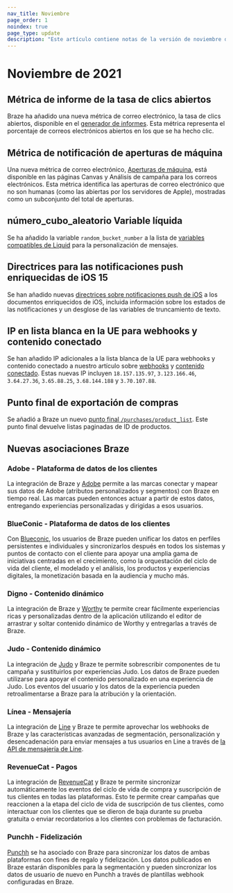 ```yaml
---
nav_title: Noviembre
page_order: 1
noindex: true
page_type: update
description: "Este artículo contiene notas de la versión de noviembre de 2021."
---
```

# Noviembre de 2021

## Métrica de informe de la tasa de clics abiertos
Braze ha añadido una nueva métrica de correo electrónico, la tasa de clics abiertos, disponible en el [generador de informes]({{site.baseurl}}/user_guide/analytics/reporting/report_builder/). Esta métrica representa el porcentaje de correos electrónicos abiertos en los que se ha hecho clic.

## Métrica de notificación de aperturas de máquina

Una nueva métrica de correo electrónico, [Aperturas de máquina]({{site.baseurl}}/user_guide/message_building_by_channel/email/reporting_and_analytics/analytics_glossary/#machine-opens), está disponible en las páginas Canvas y Análisis de campaña para los correos electrónicos. Esta métrica identifica las aperturas de correo electrónico que no son humanas (como las abiertas por los servidores de Apple), mostradas como un subconjunto del total de aperturas.

## número_cubo_aleatorio Variable líquida
Se ha añadido la variable `random_bucket_number` a la lista de [variables compatibles de Liquid]({{site.baseurl}}/user_guide/personalization_and_dynamic_content/liquid/supported_personalization_tags/#supported-personalization-tags) para la personalización de mensajes. 

## Directrices para las notificaciones push enriquecidas de iOS 15
Se han añadido nuevas [directrices sobre notificaciones push de iOS]({{site.baseurl}}/user_guide/message_building_by_channel/push/ios/rich_notifications/) a los documentos enriquecidos de iOS, incluida información sobre los estados de las notificaciones y un desglose de las variables de truncamiento de texto.

## IP en lista blanca en la UE para webhooks y contenido conectado
Se han añadido IP adicionales a la lista blanca de la UE para webhooks y contenido conectado a nuestro artículo sobre [webhooks]({{site.baseurl}}/user_guide/message_building_by_channel/webhooks/creating_a_webhook/) y [contenido conectado]({{site.baseurl}}/user_guide/personalization_and_dynamic_content/connected_content/making_an_api_call/). Estas nuevas IP incluyen `18.157.135.97`, `3.123.166.46`, `3.64.27.36`, `3.65.88.25`, `3.68.144.188` y `3.70.107.88`.

## Punto final de exportación de compras
Se añadió a Braze un nuevo [punto final `/purchases/product_list`]({{site.baseurl}}/api/endpoints/export/purchases/get_list_product_id/). Este punto final devuelve listas paginadas de ID de productos.

## Nuevas asociaciones Braze

### Adobe - Plataforma de datos de los clientes
La integración de Braze y [Adobe]({{site.baseurl}}/partners/data_and_infrastructure_agility/customer_data_platform/adobe/#adobe) permite a las marcas conectar y mapear sus datos de Adobe (atributos personalizados y segmentos) con Braze en tiempo real. Las marcas pueden entonces actuar a partir de estos datos, entregando experiencias personalizadas y dirigidas a esos usuarios. 

### BlueConic - Plataforma de datos de los clientes
Con [Blueconic]({{site.baseurl}}/partners/data_and_infrastructure_agility/customer_data_platform/blueconic/#blueconic), los usuarios de Braze pueden unificar los datos en perfiles persistentes e individuales y sincronizarlos después en todos los sistemas y puntos de contacto con el cliente para apoyar una amplia gama de iniciativas centradas en el crecimiento, como la orquestación del ciclo de vida del cliente, el modelado y el análisis, los productos y experiencias digitales, la monetización basada en la audiencia y mucho más.

### Digno - Contenido dinámico
La integración de Braze y [Worthy]({{site.baseurl}}/partners/message_personalization/dynamic_content/worthy/#worthy) te permite crear fácilmente experiencias ricas y personalizadas dentro de la aplicación utilizando el editor de arrastrar y soltar contenido dinámico de Worthy y entregarlas a través de Braze.

### Judo - Contenido dinámico
La integración de [Judo]({{site.baseurl}}/partners/message_personalization/dynamic_content/judo/#judo) y Braze te permite sobrescribir componentes de tu campaña y sustituirlos por experiencias Judo. Los datos de Braze pueden utilizarse para apoyar el contenido personalizado en una experiencia de Judo. Los eventos del usuario y los datos de la experiencia pueden retroalimentarse a Braze para la atribución y la orientación.

### Línea - Mensajería
La integración de [Line]({{site.baseurl}}/partners/message_orchestration/additional_channels/messaging/line/#line) y Braze te permite aprovechar los webhooks de Braze y las características avanzadas de segmentación, personalización y desencadenación para enviar mensajes a tus usuarios en Line a través de [la API de mensajería de Line](https://developers.line.biz/en/docs/messaging-api/overview/).

### RevenueCat - Pagos
La integración de [RevenueCat]({{site.baseurl}}/partners/data_and_infrastructure_agility/payments/revenuecat/#revenuecat) y Braze te permite sincronizar automáticamente los eventos del ciclo de vida de compra y suscripción de tus clientes en todas las plataformas. Esto te permite crear campañas que reaccionen a la etapa del ciclo de vida de suscripción de tus clientes, como interactuar con los clientes que se dieron de baja durante su prueba gratuita o enviar recordatorios a los clientes con problemas de facturación.

### Punchh - Fidelización
[Punchh]({{site.baseurl}}/partners/message_orchestration/channel_extensions/loyalty/punchh/#punchh) se ha asociado con Braze para sincronizar los datos de ambas plataformas con fines de regalo y fidelización. Los datos publicados en Braze estarán disponibles para la segmentación y pueden sincronizar los datos de usuario de nuevo en Punchh a través de plantillas webhook configuradas en Braze.  